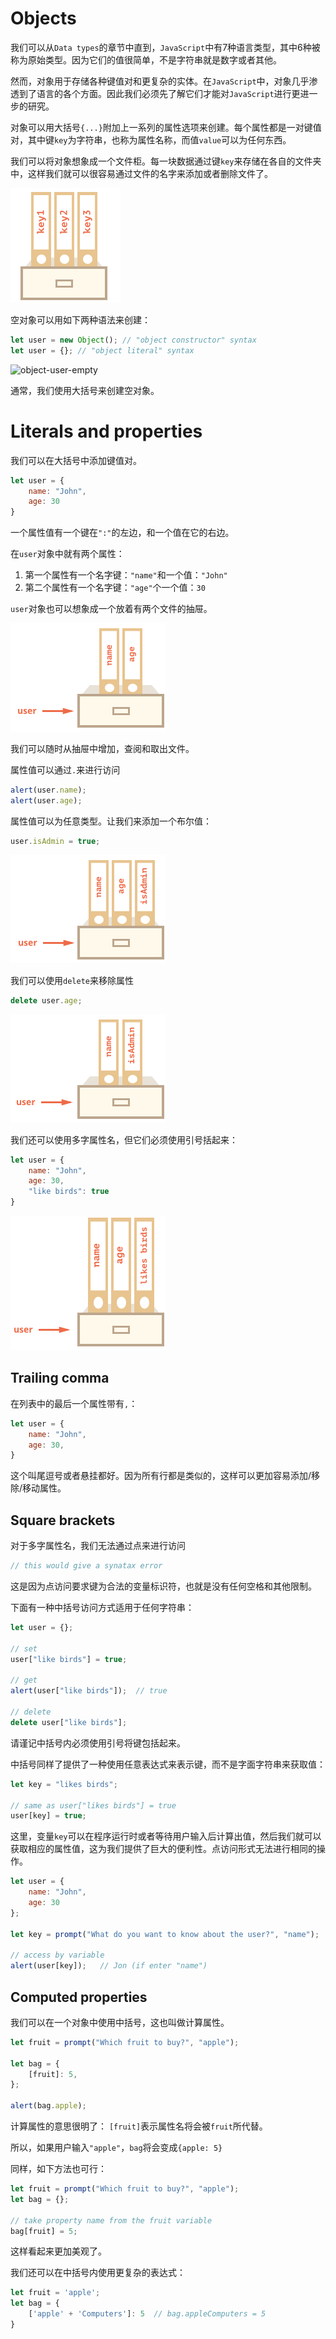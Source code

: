 # Objects
我们可以从`Data types`的章节中直到，`JavaScript`中有7种语言类型，其中6种被称为原始类型。因为它们的值很简单，不是字符串就是数字或者其他。

然而，对象用于存储各种键值对和更复杂的实体。在`JavaScript`中，对象几乎渗透到了语言的各个方面。因此我们必须先了解它们才能对`JavaScript`进行更进一步的研究。

对象可以用大括号`{...}`附加上一系列的属性选项来创建。每个属性都是一对键值对，其中键`key`为字符串，也称为属性名称，而值`value`可以为任何东西。

我们可以将对象想象成一个文件柜。每一块数据通过键`key`来存储在各自的文件夹中，这样我们就可以很容易通过文件的名字来添加或者删除文件了。

![object](image/object.png)

空对象可以用如下两种语法来创建：

```js
let user = new Object(); // "object constructor" syntax
let user = {}; // "object literal" syntax
````

![object-user-empty](image/object-user-empty.png)

通常，我们使用大括号来创建空对象。

# Literals and properties
我们可以在大括号中添加键值对。

```js
let user = {
    name: "John",
    age: 30
}
```

一个属性值有一个键在`":"`的左边，和一个值在它的右边。

在`user`对象中就有两个属性：

1. 第一个属性有一个名字键：`"name"`和一个值：`"John"`
2. 第二个属性有一个名字键：`"age"`个一个值：`30`

`user`对象也可以想象成一个放着有两个文件的抽屉。

![object-user](image/object-user.png)

我们可以随时从抽屉中增加，查阅和取出文件。

属性值可以通过`.`来进行访问

```js
alert(user.name);
alert(user.age);
```

属性值可以为任意类型。让我们来添加一个布尔值：

```js
user.isAdmin = true;
```

![object-user-isadmin](image/object-user-isadmin.png)

我们可以使用`delete`来移除属性

```js
delete user.age;
```

![object-user-delete](image/object-user-delete.png)

我们还可以使用多字属性名，但它们必须使用引号括起来：

```js
let user = {
    name: "John",
    age: 30,
    "like birds": true
}
```

![object-user-props](image/object-user-props.png)

## Trailing comma
在列表中的最后一个属性带有`,`：

```js
let user = {
    name: "John",
    age: 30,
}
```

这个叫尾逗号或者悬挂都好。因为所有行都是类似的，这样可以更加容易添加/移除/移动属性。

## Square brackets
对于多字属性名，我们无法通过点来进行访问

```js
// this would give a synatax error
```

这是因为点访问要求键为合法的变量标识符，也就是没有任何空格和其他限制。

下面有一种中括号访问方式适用于任何字符串：

```js
let user = {};

// set
user["like birds"] = true;

// get 
alert(user["like birds"]);  // true

// delete
delete user["like birds"];
```

请谨记中括号内必须使用引号将键包括起来。

中括号同样了提供了一种使用任意表达式来表示键，而不是字面字符串来获取值：

```js
let key = "likes birds";

// same as user["likes birds"] = true
user[key] = true;
```

这里，变量`key`可以在程序运行时或者等待用户输入后计算出值，然后我们就可以获取相应的属性值，这为我们提供了巨大的便利性。点访问形式无法进行相同的操作。

```js
let user = {
    name: "John",
    age: 30
};

let key = prompt("What do you want to know about the user?", "name");

// access by variable
alert(user[key]);   // Jon (if enter "name")
```

## Computed properties
我们可以在一个对象中使用中括号，这也叫做计算属性。

```js
let fruit = prompt("Which fruit to buy?", "apple");

let bag = {
    [fruit]: 5,
};

alert(bag.apple);
```

计算属性的意思很明了： `[fruit]`表示属性名将会被`fruit`所代替。

所以，如果用户输入`"apple"`，`bag`将会变成`{apple: 5}`

同样，如下方法也可行：

```js
let fruit = prompt("Which fruit to buy?", "apple");
let bag = {};

// take property name from the fruit variable
bag[fruit] = 5;
```

这样看起来更加美观了。

我们还可以在中括号内使用更复杂的表达式：

```js
let fruit = 'apple';
let bag = {
    ['apple' + 'Computers']: 5  // bag.appleComputers = 5
}
```